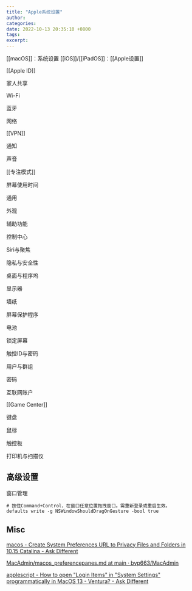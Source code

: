 ```yaml
---
title: "Apple系统设置"
author: 
categories: 
date: 2022-10-13 20:35:10 +0800
tags: 
excerpt: 
---
```


[[macOS]]：系统设置
[[iOS]]/[[iPadOS]]：[[Apple设置]]



[[Apple ID]]

家人共享

Wi-Fi

蓝牙

网络

[[VPN]]

通知

声音

[[专注模式]]

屏幕使用时间

通用

外观

辅助功能

控制中心

Siri与聚焦

隐私与安全性

桌面与程序坞

显示器

墙纸

屏幕保护程序

电池

锁定屏幕

触控ID与密码

用户与群组

密码

互联网账户

[[Game Center]]

键盘

鼠标

触控板

打印机与扫描仪

## 高级设置

窗口管理

```shell
# 按住Command+Control，在窗口任意位置拖拽窗口。需重新登录或重启生效。
defaults write -g NSWindowShouldDragOnGesture -bool true
```

## Misc

[macos - Create System Preferences URL to Privacy Files and Folders in 10.15 Catalina - Ask Different](https://apple.stackexchange.com/questions/365857/create-system-preferences-url-to-privacy-files-and-folders-in-10-15-catalina/372303#372303)

[MacAdmin/macos_preferencepanes.md at main · bvp663/MacAdmin](https://github.com/bvp663/MacAdmin/blob/main/macos_preferencepanes.md)

[applescript - How to open "Login Items" in "System Settings" programmatically in MacOS 13 - Ventura? - Ask Different](https://apple.stackexchange.com/questions/446111/how-to-open-login-items-in-system-settings-programmatically-in-macos-13-ve/446117#446117)



